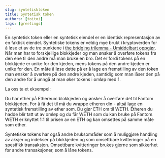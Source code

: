 ```yaml
---
slug: syntetisktoken
title: Syntetisk token
authors: [toitoi]
tags: [greetings]
---
```


En syntetisk token eller en syntetisk eiendel er en identisk representasjon av en faktisk eiendel. Syntetiske tokens er veldig mye brukt i kryptoverden for å løse et av de tre punktene i [the bridging trilemma - Umiddelbart oppgjør](./bridgingtrilemma.md). Når man har to forskjellige blokkjeder og man ønsker å overføre tokens fra den ene til den andre må man bruke en bro. Det er fordi tokens på en blokkjede er unike for den kjeden, mens tokens på den andre kjeden er unike for den. En måte å løse dette på er å lage en fremstilling av den token man ønsker å overføre på den andre kjeden, samtidig som man låser den på den andre for å unngå at man øker tokens i omløp med 1. 

La oss ta et eksempel:

Du har ether på Ethereum blokkjeden og ønsker å overføre det til Fantom blokkjeden. For å få det til må du wrappe etheren din - altså lage en syntetisk fremstilling av ether som. Du gjør ETH om til WETH. Etheren du hadde blir tatt ut av omløp og du får WETH som du kan bruke på Fantom. WETH er knyttet 1:1 til prisen av en ETH og kan omsettes på samme måte som ether. 

Syntetiske tokens har også andre bruksområder som å muliggjøre handling av aksjer og indekser på blokkjeden og som omsettbare kvitteringer på en spesifikk transaksjon. Omsettbare kvitteringer brukes gjerne som sikkerhet for andre transaksjoner, som å låne tokens.

